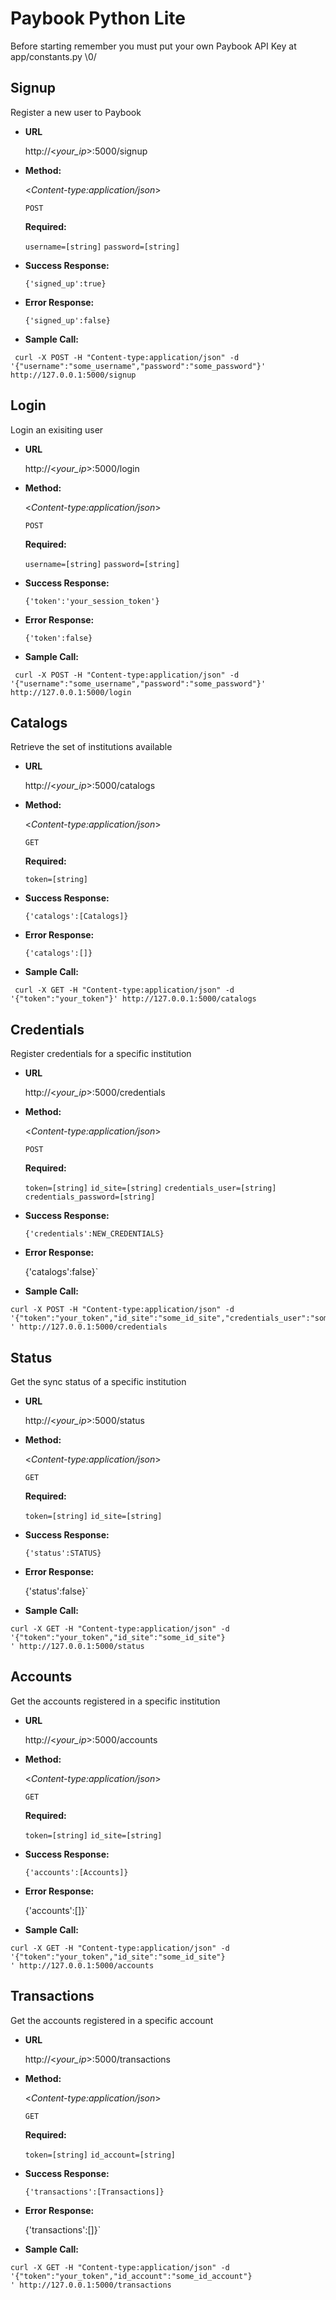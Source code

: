 
# Paybook Python Lite

Before starting remember you must put your own Paybook API Key at app/constants.py \0/

**Signup**
----
  Register a new user to Paybook

* **URL**

  http://<_your_ip_>:5000/signup

* **Method:**
  
  <_Content-type:application/json_>

  `POST` 

   **Required:**
 
   `username=[string]`
   `password=[string]`

* **Success Response:**
  
   `{'signed_up':true}`
 
* **Error Response:**
  
  `{'signed_up':false}`


* **Sample Call:**

 ```curl
  curl -X POST -H "Content-type:application/json" -d '{"username":"some_username","password":"some_password"}' http://127.0.0.1:5000/signup
  ```

**Login**
----
  Login an exisiting user

* **URL**

  http://<_your_ip_>:5000/login

* **Method:**
  
  <_Content-type:application/json_>

  `POST` 

   **Required:**
 
   `username=[string]`
   `password=[string]`

* **Success Response:**
  
   `{'token':'your_session_token'}`
 
* **Error Response:**
  
  `{'token':false}`


* **Sample Call:**

 ```curl
  curl -X POST -H "Content-type:application/json" -d '{"username":"some_username","password":"some_password"}' http://127.0.0.1:5000/login
  ```

**Catalogs**
----
  Retrieve the set of institutions available

* **URL**

  http://<_your_ip_>:5000/catalogs

* **Method:**
  
  <_Content-type:application/json_>

  `GET`

   **Required:**
 
   `token=[string]`

* **Success Response:**
  
   `{'catalogs':[Catalogs]}`
 
* **Error Response:**
  
  `{'catalogs':[]}`


* **Sample Call:**

 ```
  curl -X GET -H "Content-type:application/json" -d '{"token":"your_token"}' http://127.0.0.1:5000/catalogs
  ```

**Credentials**
----
  Register credentials for a specific institution

* **URL**

  http://<_your_ip_>:5000/credentials

* **Method:**
  
  <_Content-type:application/json_>

  `POST`

   **Required:**
 
   `token=[string]`
   `id_site=[string]`
   `credentials_user=[string]`
   `credentials_password=[string]`

* **Success Response:**
  
   `{'credentials':NEW_CREDENTIALS}`
 
* **Error Response:**
  
  {'catalogs':false}`


* **Sample Call:**

 ```
 curl -X POST -H "Content-type:application/json" -d '{"token":"your_token","id_site":"some_id_site","credentials_user":"some_credential","credentials_password":"some_password"}
' http://127.0.0.1:5000/credentials
  ```

**Status**
----
  Get the sync status of a specific institution

* **URL**

  http://<_your_ip_>:5000/status

* **Method:**
  
  <_Content-type:application/json_>

  `GET`

   **Required:**
 
   `token=[string]`
   `id_site=[string]`

* **Success Response:**
  
   `{'status':STATUS}`
 
* **Error Response:**
  
  {'status':false}`


* **Sample Call:**

 ```
curl -X GET -H "Content-type:application/json" -d '{"token":"your_token","id_site":"some_id_site"}
' http://127.0.0.1:5000/status
  ```
  
**Accounts**
----
  Get the accounts registered in a specific institution

* **URL**

  http://<_your_ip_>:5000/accounts

* **Method:**
  
  <_Content-type:application/json_>

  `GET`

   **Required:**
 
   `token=[string]`
   `id_site=[string]`

* **Success Response:**
  
   `{'accounts':[Accounts]}`
 
* **Error Response:**
  
  {'accounts':[]}`


* **Sample Call:**

 ```
curl -X GET -H "Content-type:application/json" -d '{"token":"your_token","id_site":"some_id_site"}
' http://127.0.0.1:5000/accounts
  ```
  
**Transactions**
----
  Get the accounts registered in a specific account

* **URL**

  http://<_your_ip_>:5000/transactions

* **Method:**
  
  <_Content-type:application/json_>

  `GET`

   **Required:**
 
   `token=[string]`
   `id_account=[string]`

* **Success Response:**
  
   `{'transactions':[Transactions]}`
 
* **Error Response:**
  
  {'transactions':[]}`


* **Sample Call:**

 ```
curl -X GET -H "Content-type:application/json" -d '{"token":"your_token","id_account":"some_id_account"}
' http://127.0.0.1:5000/transactions
  ```


